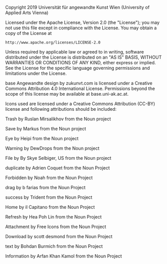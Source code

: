 Copyright 2019 Universität für angewandte Kunst Wien (University of Applied Arts Vienna)

Licensed under the Apache License, Version 2.0 (the "License");
you may not use this file except in compliance with the License.
You may obtain a copy of the License at

    http://www.apache.org/licenses/LICENSE-2.0

Unless required by applicable law or agreed to in writing, software
distributed under the License is distributed on an "AS IS" BASIS,
WITHOUT WARRANTIES OR CONDITIONS OF ANY KIND, either express or implied.
See the License for the specific language governing permissions and
limitations under the License.


base Angewandte design by zukunvt.com is licensed under a Creative Commons Attribution 4.0 International License.
Permissions beyond the scope of this license may be available at base.uni-ak.ac.at.

Icons used are licensed under a Creative Commons Attribution (CC-BY) license and following attributions should be included:

Trash by Ruslan Mirsalikhov from the Noun project

Save by Markus from the Noun project

Eye by Heipi from the Noun project

Warning by DewDrops from the Noun project

File by By Skye Selbiger, US from the Noun project

duplicate by Adrien Coquet from the Noun Project

Forbidden by Noah from the Noun Project

drag by b farias from the Noun Project

success by Trident from the Noun Project

Home by il Capitano from the Noun Project

Refresh by Hea Poh Lin from the Noun Project

Attachment by Free Icons from the Noun Project

Download by scott desmond from the Noun Project

text by Bohdan Burmich from the Noun Project

Information by Arfan Khan Kamol from the Noun Project
